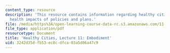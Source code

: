 ```yaml
---
content_type: resource
description: 'This resource contains information regarding healthy cities: Assessing
  health impacts of policies and plans.'
file: /media/https%3A/open-learning-course-data-rc.s3.amazonaws.com/11-s941-healthy-cities-assessing-health-impacts-of-policies-and-plans-spring-2016/3242d35dfb53ec8cdfca03a5d06a47c9_MIT11_S941S16_Lec11.pdf
file_type: application/pdf
resourcetype: Document
title: 'Healthy Cities, Lecture 11: Embodiment'
uid: 3242d35d-fb53-ec8c-dfca-03a5d06a47c9
---
```

